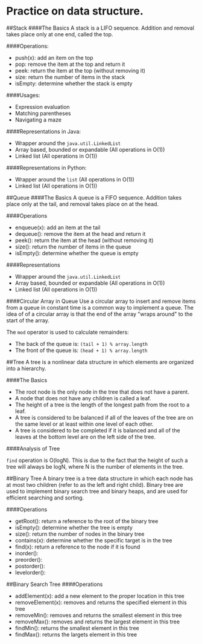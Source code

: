 Practice on data structure.
===============

##Stack
####The Basics
A stack is a LIFO sequence. Addition and removal takes place only at one end, called the top.

####Operations:

+ push(x): add an item on the top
+ pop: remove the item at the top and return it
+ peek: return the item at the top (without removing it)
+ size: return the number of items in the stack
+ isEmpty: determine whether the stack is empty

####Usages:

+ Expression evaluation
+ Matching parentheses
+ Navigating a maze

####Representations in Java:

+ Wrapper around the `java.util.LinkedList`
+ Array based, bounded or expandable (All operations in O(1))
+ Linked list (All operations in O(1))

####Representations in Python:

+ Wrapper around the `list` (All operations in O(1))
+ Linked list (All operations in O(1))

##Queue
####The Basics
A queue is a FIFO sequence. Addition takes place only at the tail, and removal takes place on at the head.

####Operations

+ enqueue(x): add an item at the tail
+ dequeue(): remove the item at the head and return it
+ peek(): return the item at the head (without removing it)
+ size(): return the number of items in the queue
+ isEmpty(): determine whether the queue is empty

####Representations

+ Wrapper around the `java.util.LinkedList`
+ Array based, bounded or expandable (All operations in O(1))
+ Linked list (All operations in O(1))

####Circular Array in Queue
Use a circular array to insert and remove items from a queue in constant time is a common way to implement a queue. The idea of of a circular array is that the end of the array "wraps around" to the start of the array.

The `mod` operator is used to calculate remainders:

+ The back of the queue is: `(tail + 1) % array.length`
+ The front of the queue is: `(head + 1) % array.length`

##Tree
A tree is a nonlinear data structure in which elements are organized into a hierarchy.

####The Basics

+ The root node is the only node in the tree that does not have a parent.
+ A node that does not have any children is called a leaf.
+ The height of a tree is the length of the longest path from the root to a leaf.
+ A tree is considered to be balanced if all of the leaves of the tree are on the same level or at least within one level of each other.
+ A tree is considered to be completed if it is balanced and all of the leaves at the bottom level are on the left side of the tree.

####Analysis of Tree

`find` operation is O(logN). This is due to the fact that the height of such a tree will always be logN, where N is the number of elements in the tree.

##Binary Tree
A binary tree is a tree data structure in which each node has at most two children (refer to as the left and right child). Binary tree are used to implement binary search tree and binary heaps, and are used for efficient searching and sorting.

####Operations
+ getRoot(): return a reference to the root of the binary tree
+ isEmpty(): determine whether the tree is empty
+ size(): return the number of nodes in the binary tree
+ contains(x): determine whether the specific target is in the tree
+ find(x): return a reference to the node if it is found
+ inorder():
+ preorder():
+ postorder():
+ levelorder():

##Binary Search Tree
####Operations
+ addElement(x): add a new element to the proper location in this tree
+ removeElement(x): removes and returns the specified element in this tree
+ removeMin(): removes and returns the smallest element in this tree
+ removeMax(): removes and returns the largest element in this tree
+ findMin(): returns the smallest element in this tree
+ findMax(): returns the largets element in this tree
